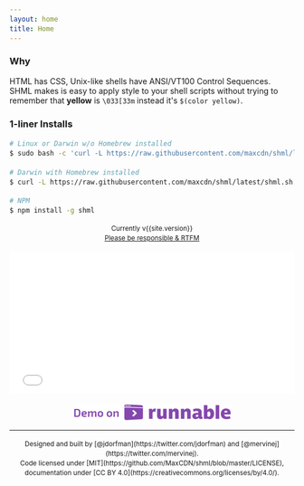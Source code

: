 ```yaml
---
layout: home
title: Home
---
```


### Why
HTML has CSS, Unix-like shells have ANSI/VT100 Control Sequences. SHML makes is easy to apply style to your shell scripts without trying to remember that **yellow** is `\033[33m` instead it's `$(color yellow)`.

### 1-liner Installs
```bash
# Linux or Darwin w/o Homebrew installed
$ sudo bash -c 'curl -L https://raw.githubusercontent.com/maxcdn/shml/latest/shml.sh -o /usr/local/bin/shml && chmod +x /usr/local/bin/shml'

# Darwin with Homebrew installed
$ curl -L https://raw.githubusercontent.com/maxcdn/shml/latest/shml.sh -o /usr/local/bin/shml && chmod +x /usr/local/bin/shml

# NPM
$ npm install -g shml
```
<div align="center">
<small>Currently v{{site.version}}
<br><a href="getting-started/">Please be responsible &amp; RTFM</a>
</small>
<br><br>
<iframe src="slideshow.html" width="100%" height="250" frameborder="0"></iframe>
<br><br><center><a href="http://code.runnable.com/u/jdorfman" target="_blank"><img src="public/images/demo-on-runnable.png" border="0"></a></center>
</div>
<hr>
<div align="center">
<small>
Designed and built by [@jdorfman](https://twitter.com/jdorfman) and [@mervinej](https://twitter.com/mervinej).<br>
Code licensed under [MIT](https://github.com/MaxCDN/shml/blob/master/LICENSE), documentation under [CC BY 4.0](https://creativecommons.org/licenses/by/4.0/).
</small>
</div>
